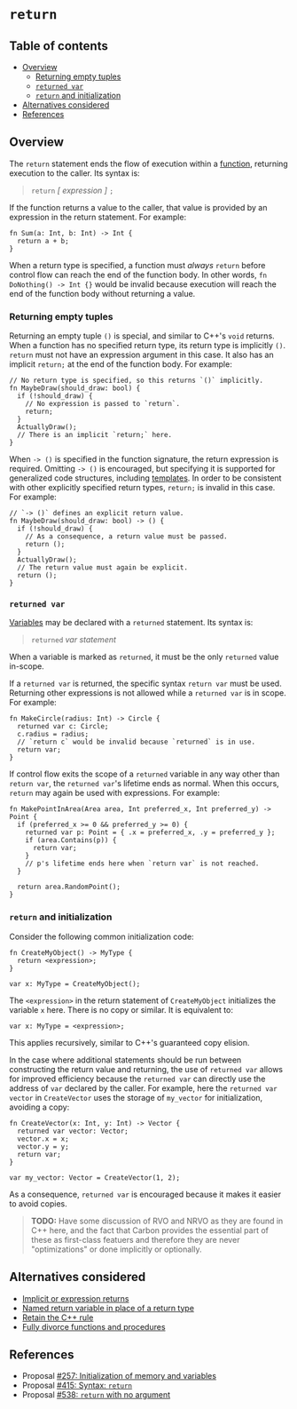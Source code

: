 # `return`

<!--
Part of the Carbon Language project, under the Apache License v2.0 with LLVM
Exceptions. See /LICENSE for license information.
SPDX-License-Identifier: Apache-2.0 WITH LLVM-exception
-->

<!-- toc -->

## Table of contents

-   [Overview](#overview)
    -   [Returning empty tuples](#returning-empty-tuples)
    -   [`returned var`](#returned-var)
    -   [`return` and initialization](#return-and-initialization)
-   [Alternatives considered](#alternatives-considered)
-   [References](#references)

<!-- tocstop -->

## Overview

The `return` statement ends the flow of execution within a
[function](../functions.md), returning execution to the caller. Its syntax is:

> `return` _[ expression ]_ `;`

If the function returns a value to the caller, that value is provided by an
expression in the return statement. For example:

```carbon
fn Sum(a: Int, b: Int) -> Int {
  return a + b;
}
```

When a return type is specified, a function must _always_ `return` before
control flow can reach the end of the function body. In other words,
`fn DoNothing() -> Int {}` would be invalid because execution will reach the end
of the function body without returning a value.

### Returning empty tuples

Returning an empty tuple `()` is special, and similar to C++'s `void` returns.
When a function has no specified return type, its return type is implicitly
`()`. `return` must not have an expression argument in this case. It also has an
implicit `return;` at the end of the function body. For example:

```carbon
// No return type is specified, so this returns `()` implicitly.
fn MaybeDraw(should_draw: bool) {
  if (!should_draw) {
    // No expression is passed to `return`.
    return;
  }
  ActuallyDraw();
  // There is an implicit `return;` here.
}
```

When `-> ()` is specified in the function signature, the return expression is
required. Omitting `-> ()` is encouraged, but specifying it is supported for
generalized code structures, including [templates](../templates.md). In order to
be consistent with other explicitly specified return types, `return;` is invalid
in this case. For example:

```carbon
// `-> ()` defines an explicit return value.
fn MaybeDraw(should_draw: bool) -> () {
  if (!should_draw) {
    // As a consequence, a return value must be passed.
    return ();
  }
  ActuallyDraw();
  // The return value must again be explicit.
  return ();
}
```

### `returned var`

[Variables](../variables.md) may be declared with a `returned` statement. Its
syntax is:

> `returned` _var statement_

When a variable is marked as `returned`, it must be the only `returned` value
in-scope.

If a `returned var` is returned, the specific syntax `return var` must be used.
Returning other expressions is not allowed while a `returned var` is in scope.
For example:

```carbon
fn MakeCircle(radius: Int) -> Circle {
  returned var c: Circle;
  c.radius = radius;
  // `return c` would be invalid because `returned` is in use.
  return var;
}
```

If control flow exits the scope of a `returned` variable in any way other than
`return var`, the `returned var`'s lifetime ends as normal. When this occurs,
`return` may again be used with expressions. For example:

```carbon
fn MakePointInArea(Area area, Int preferred_x, Int preferred_y) -> Point {
  if (preferred_x >= 0 && preferred_y >= 0) {
    returned var p: Point = { .x = preferred_x, .y = preferred_y };
    if (area.Contains(p)) {
      return var;
    }
    // p's lifetime ends here when `return var` is not reached.
  }

  return area.RandomPoint();
}
```

### `return` and initialization

Consider the following common initialization code:

```carbon
fn CreateMyObject() -> MyType {
  return <expression>;
}

var x: MyType = CreateMyObject();
```

The `<expression>` in the return statement of `CreateMyObject` initializes the
variable `x` here. There is no copy or similar. It is equivalent to:

```carbon
var x: MyType = <expression>;
```

This applies recursively, similar to C++'s guaranteed copy elision.

In the case where additional statements should be run between constructing the
return value and returning, the use of `returned var` allows for improved
efficiency because the `returned var` can directly use the address of `var`
declared by the caller. For example, here the `returned var vector` in
`CreateVector` uses the storage of `my_vector` for initialization, avoiding a
copy:

```carbon
fn CreateVector(x: Int, y: Int) -> Vector {
  returned var vector: Vector;
  vector.x = x;
  vector.y = y;
  return var;
}

var my_vector: Vector = CreateVector(1, 2);
```

As a consequence, `returned var` is encouraged because it makes it easier to
avoid copies.

> **TODO:** Have some discussion of RVO and NRVO as they are found in C++ here,
> and the fact that Carbon provides the essential part of these as first-class
> featuers and therefore they are never "optimizations" or done implicitly or
> optionally.

## Alternatives considered

-   [Implicit or expression returns](/proposals/p0415.md#implicit-or-expression-returns)
-   [Named return variable in place of a return type](/proposals/p0257.md#named-return-variable-in-place-of-a-return-type)
-   [Retain the C++ rule](/proposals/p0538.md#retain-the-c-rule)
-   [Fully divorce functions and procedures](/proposals/p0538.md#fully-divorce-functions-and-procedures)

## References

-   Proposal
    [#257: Initialization of memory and variables](https://github.com/carbon-language/carbon-lang/pull/257)
-   Proposal
    [#415: Syntax: `return`](https://github.com/carbon-language/carbon-lang/pull/415)
-   Proposal
    [#538: `return` with no argument](https://github.com/carbon-language/carbon-lang/pull/538)
